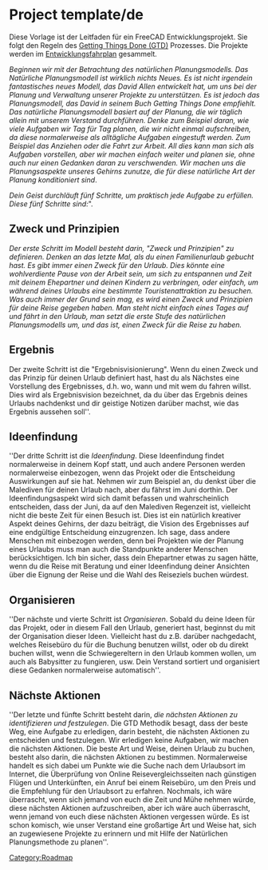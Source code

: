 # Project template/de
 Diese Vorlage ist der Leitfaden für ein FreeCAD Entwicklungsprojekt. Sie folgt den Regeln des [Getting Things Done (GTD)](http://en.wikipedia.org/wiki/Getting_Things_Done#Methodology) Prozesses. Die Projekte werden im [ Entwicklungsfahrplan](Development_roadmap/de.md) gesammelt.

*Beginnen wir mit der Betrachtung des natürlichen Planungsmodells. Das Natürliche Planungsmodell ist wirklich nichts Neues. Es ist nicht irgendein fantastisches neues Modell, das David Allen entwickelt hat, um uns bei der Planung und Verwaltung unserer Projekte zu unterstützen. Es ist jedoch das Planungsmodell, das David in seinem Buch Getting Things Done empfiehlt. Das natürliche Planungsmodell basiert auf der Planung, die wir täglich allein mit unserem Verstand durchführen. Denke zum Beispiel daran, wie viele Aufgaben wir Tag für Tag planen, die wir nicht einmal aufschreiben, da diese normalerweise als alltägliche Aufgaben eingestuft werden. Zum Beispiel das Anziehen oder die Fahrt zur Arbeit. All dies kann man sich als Aufgaben vorstellen, aber wir machen einfach weiter und planen sie, ohne auch nur einen Gedanken daran zu verschwenden. Wir machen uns die Planungsaspekte unseres Gehirns zunutze, die für diese natürliche Art der Planung konditioniert sind*.

*Dein Geist durchläuft fünf Schritte, um praktisch jede Aufgabe zu erfüllen. Diese fünf Schritte sind:*\".

## Zweck und Prinzipien 

*Der erste Schritt im Modell besteht darin, \"Zweck und Prinzipien\" zu definieren. Denken an das letzte Mal, als du einen Familienurlaub gebucht hast. Es gibt immer einen Zweck für den Urlaub. Dies könnte eine wohlverdiente Pause von der Arbeit sein, um sich zu entspannen und Zeit mit deinem Ehepartner und deinen Kindern zu verbringen, oder einfach, um während deines Urlaubs eine bestimmte Touristenattraktion zu besuchen. Was auch immer der Grund sein mag, es wird einen Zweck und Prinzipien für deine Reise gegeben haben. Man steht nicht einfach eines Tages auf und fährt in den Urlaub, man setzt die erste Stufe des natürlichen Planungsmodells um, und das ist, einen Zweck für die Reise zu haben.*

## Ergebnis

Der zweite Schritt ist die \"Ergebnisvisionierung\". Wenn du einen Zweck und das Prinzip für deinen Urlaub definiert hast, hast du als Nächstes eine Vorstellung des Ergebnisses, d.h. wo, wann und mit wem du fahren willst. Dies wird als Ergebnisvision bezeichnet, da du über das Ergebnis deines Urlaubs nachdenkst und dir geistige Notizen darüber machst, wie das Ergebnis aussehen soll\'\'.

## Ideenfindung

\'\'Der dritte Schritt ist die *Ideenfindung*. Diese Ideenfindung findet normalerweise in deinem Kopf statt, und auch andere Personen werden normalerweise einbezogen, wenn das Projekt oder die Entscheidung Auswirkungen auf sie hat. Nehmen wir zum Beispiel an, du denkst über die Malediven für deinen Urlaub nach, aber du fährst im Juni dorthin. Der Ideenfindungsaspekt wird sich damit befassen und wahrscheinlich entscheiden, dass der Juni, da auf den Malediven Regenzeit ist, vielleicht nicht die beste Zeit für einen Besuch ist. Dies ist ein natürlich kreativer Aspekt deines Gehirns, der dazu beiträgt, die Vision des Ergebnisses auf eine endgültige Entscheidung einzugrenzen. Ich sage, dass andere Menschen mit einbezogen werden, denn bei Projekten wie der Planung eines Urlaubs muss man auch die Standpunkte anderer Menschen berücksichtigen. Ich bin sicher, dass dein Ehepartner etwas zu sagen hätte, wenn du die Reise mit Beratung und einer Ideenfindung deiner Ansichten über die Eignung der Reise und die Wahl des Reiseziels buchen würdest.

## Organisieren

\'\'Der nächste und vierte Schritt ist *Organisieren*. Sobald du deine Ideen für das Projekt, oder in diesem Fall den Urlaub, generiert hast, beginnst du mit der Organisation dieser Ideen. Vielleicht hast du z.B. darüber nachgedacht, welches Reisebüro du für die Buchung benutzen willst, oder ob du direkt buchen willst, wenn die Schwiegereltern in den Urlaub kommen wollen, um auch als Babysitter zu fungieren, usw. Dein Verstand sortiert und organisiert diese Gedanken normalerweise automatisch\'\'.

## Nächste Aktionen 

\'\'Der letzte und fünfte Schritt besteht darin, *die nächsten Aktionen zu identifizieren und festzulegen*. Die GTD Methodik besagt, dass der beste Weg, eine Aufgabe zu erledigen, darin besteht, die nächsten Aktionen zu entscheiden und festzulegen. Wir erledigen keine Aufgaben, wir machen die nächsten Aktionen. Die beste Art und Weise, deinen Urlaub zu buchen, besteht also darin, die nächsten Aktionen zu bestimmen. Normalerweise handelt es sich dabei um Punkte wie die Suche nach dem Urlaubsort im Internet, die Überprüfung von Online Reisevergleichsseiten nach günstigen Flügen und Unterkünften, ein Anruf bei einem Reisebüro, um den Preis und die Empfehlung für den Urlaubsort zu erfahren. Nochmals, ich wäre überrascht, wenn sich jemand von euch die Zeit und Mühe nehmen würde, diese nächsten Aktionen aufzuschreiben, aber ich wäre auch überrascht, wenn jemand von euch diese nächsten Aktionen vergessen würde. Es ist schon komisch, wie unser Verstand eine großartige Art und Weise hat, sich an zugewiesene Projekte zu erinnern und mit Hilfe der Natürlichen Planungsmethode zu planen\'\'.



[Category:Roadmap](Category:Roadmap.md)

